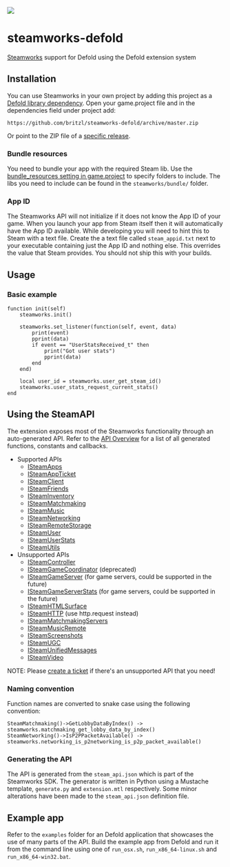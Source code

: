 ![](https://img.shields.io/badge/steamworks-1.42-brightgreen.svg?logo=steam)

# steamworks-defold
[Steamworks](https://partner.steamgames.com/home) support for Defold using the Defold extension system

## Installation
You can use Steamworks in your own project by adding this project as a [Defold library dependency](http://www.defold.com/manuals/libraries/). Open your game.project file and in the dependencies field under project add:

	https://github.com/britzl/steamworks-defold/archive/master.zip

Or point to the ZIP file of a [specific release](https://github.com/britzl/steamworks-defold/releases).

### Bundle resources
You need to bundle your app with the required Steam lib. Use the [bundle_resources setting in game.project](https://www.defold.com/manuals/project-settings/#_project) to specify folders to include. The libs you need to include can be found in the `steamworks/bundle/` folder.

### App ID
The Steamworks API will not initialize if it does not know the App ID of your game. When you launch your app from Steam itself then it will automatically have the App ID available. While developing you will need to hint this to Steam with a text file. Create the a text file called `steam_appid.txt` next to your executable containing just the App ID and nothing else. This overrides the value that Steam provides. You should not ship this with your builds.

## Usage
### Basic example

	function init(self)
		steamworks.init()

		steamworks.set_listener(function(self, event, data)
			print(event)
			pprint(data)
			if event == "UserStatsReceived_t" then
				print("Got user stats")
				pprint(data)
			end
		end)

		local user_id = steamworks.user_get_steam_id()
		steamworks.user_stats_request_current_stats()
	end

## Using the SteamAPI
The extension exposes most of the Steamworks functionality through an auto-generated API. Refer to the [API Overview](steamworks/api.md) for a list of all generated functions, constants and callbacks.

* Supported APIs
  * [ISteamApps](https://partner.steamgames.com/doc/api/ISteamApps)
  * [ISteamAppTicket](https://partner.steamgames.com/doc/api/ISteamAppTicket)
  * [ISteamClient](https://partner.steamgames.com/doc/api/ISteamClient)
  * [ISteamFriends](https://partner.steamgames.com/doc/api/ISteamFriends)
  * [ISteamInventory](https://partner.steamgames.com/doc/api/ISteamInventory)
  * [ISteamMatchmaking](https://partner.steamgames.com/doc/api/ISteamMatchmaking)
  * [ISteamMusic](https://partner.steamgames.com/doc/api/ISteamMusic)
  * [ISteamNetworking](https://partner.steamgames.com/doc/api/ISteamNetworking)
  * [ISteamRemoteStorage](https://partner.steamgames.com/doc/api/ISteamRemoteStorage)
  * [ISteamUser](https://partner.steamgames.com/doc/api/ISteamUser)
  * [ISteamUserStats](https://partner.steamgames.com/doc/api/ISteamUserStats)
  * [ISteamUtils](https://partner.steamgames.com/doc/api/ISteamUtils)
* Unsupported APIs
  * [ISteamController](https://partner.steamgames.com/doc/api/ISteamController)
  * [ISteamGameCoordinator](https://partner.steamgames.com/doc/api/ISteamGameCoordinator) (deprecated)
  * [ISteamGameServer](https://partner.steamgames.com/doc/api/ISteamGameServer) (for game servers, could be supported in the future)
  * [ISteamGameServerStats](https://partner.steamgames.com/doc/api/ISteamGameServerStats) (for game servers, could be supported in the future)
  * [ISteamHTMLSurface](https://partner.steamgames.com/doc/api/ISteamHTMLSurface)
  * [ISteamHTTP](https://partner.steamgames.com/doc/api/ISteamHTTP) (use http.request instead)
  * [ISteamMatchmakingServers](https://partner.steamgames.com/doc/api/ISteamMatchmakingServers)
  * [ISteamMusicRemote](https://partner.steamgames.com/doc/api/ISteamMusicRemote)
  * [ISteamScreenshots](https://partner.steamgames.com/doc/api/ISteamScreenshots)
  * [ISteamUGC](https://partner.steamgames.com/doc/api/ISteamUGC)
  * [ISteamUnifiedMessages](https://partner.steamgames.com/doc/api/ISteamUnifiedMessages)
  * [ISteamVideo](https://partner.steamgames.com/doc/api/ISteamVideo)

NOTE: Please [create a ticket](https://github.com/britzl/steamworks-defold/issues/new) if there's an unsupported API that you need!

### Naming convention
Function names are converted to snake case using the following convention:

	SteamMatchmaking()->GetLobbyDataByIndex() -> steamworks.matchmaking_get_lobby_data_by_index()
	SteamNetworking()->IsP2PPacketAvailable() -> steamworks.networking_is_p2networking_is_p2p_packet_available()

### Generating the API
The API is generated from the `steam_api.json` which is part of the Steamworks SDK. The generator is written in Python using a Mustache template, `generate.py` and `extension.mtl` respectively. Some minor alterations have been made to the `steam_api.json` definition file.

## Example app
Refer to the `examples` folder for an Defold application that showcases the use of many parts of the API. Build the example app from Defold and run it from the command line using one of `run_osx.sh`, `run_x86_64-linux.sh` and `run_x86_64-win32.bat`.
